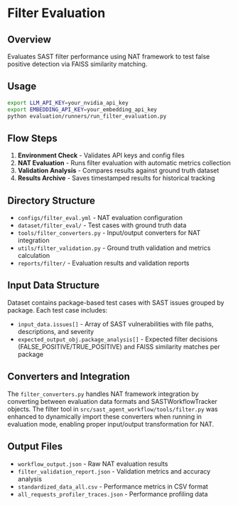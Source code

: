 # Filter Evaluation

## Overview
Evaluates SAST filter performance using NAT framework to test false positive detection via FAISS similarity matching.

## Usage
```bash
export LLM_API_KEY=your_nvidia_api_key
export EMBEDDING_API_KEY=your_embedding_api_key
python evaluation/runners/run_filter_evaluation.py
```

## Flow Steps
1. **Environment Check** - Validates API keys and config files
2. **NAT Evaluation** - Runs filter evaluation with automatic metrics collection
3. **Validation Analysis** - Compares results against ground truth dataset
4. **Results Archive** - Saves timestamped results for historical tracking

## Directory Structure
- `configs/filter_eval.yml` - NAT evaluation configuration
- `dataset/filter_eval/` - Test cases with ground truth data
- `tools/filter_converters.py` - Input/output converters for NAT integration
- `utils/filter_validation.py` - Ground truth validation and metrics calculation
- `reports/filter/` - Evaluation results and validation reports

## Input Data Structure
Dataset contains package-based test cases with SAST issues grouped by package. Each test case includes:
- `input_data.issues[]` - Array of SAST vulnerabilities with file paths, descriptions, and severity
- `expected_output_obj.package_analysis[]` - Expected filter decisions (FALSE_POSITIVE/TRUE_POSITIVE) and FAISS similarity matches per package

## Converters and Integration
The `filter_converters.py` handles NAT framework integration by converting between evaluation data formats and SASTWorkflowTracker objects. The filter tool in `src/sast_agent_workflow/tools/filter.py` was enhanced to dynamically import these converters when running in evaluation mode, enabling proper input/output transformation for NAT.

## Output Files
- `workflow_output.json` - Raw NAT evaluation results
- `filter_validation_report.json` - Validation metrics and accuracy analysis
- `standardized_data_all.csv` - Performance metrics in CSV format
- `all_requests_profiler_traces.json` - Performance profiling data